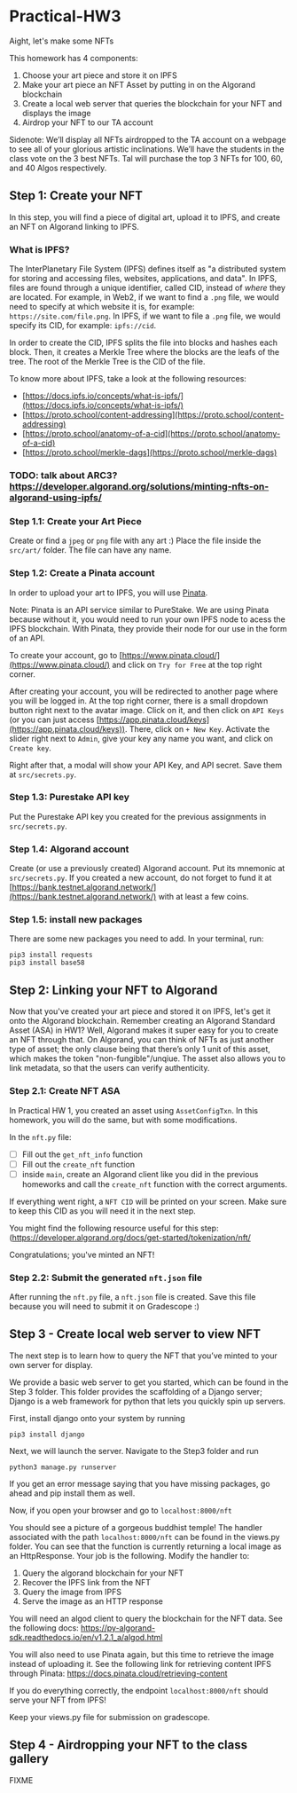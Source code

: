 # Practical-HW3
Aight, let's make some NFTs

This homework has 4 components: 
1. Choose your art piece and store it on IPFS
2. Make your art piece an NFT Asset by putting in on the Algorand blockchain
3. Create a local web server that queries the blockchain for your NFT and displays the image
4. Airdrop your NFT to our TA account 

Sidenote: We’ll display all NFTs airdropped to the TA account on a webpage to see all of your glorious artistic inclinations. We’ll have the students in the class vote on the 3 best NFTs. Tal will purchase the top 3 NFTs for 100, 60, and 40 Algos respectively. 

## Step 1: Create your NFT
In this step, you will find a piece of digital art, upload it to IPFS, and create an NFT on Algorand linking to IPFS.

### What is IPFS?
The InterPlanetary File System (IPFS) defines itself as "a distributed system for storing and accessing files, websites, applications, and data".
In IPFS, files are found through a unique identifier, called CID, instead of *where* they are located. For example, in Web2, if we want to find a `.png` file, we would need to specify at which website it is, for example: `https://site.com/file.png`. In IPFS, if we want to file a `.png` file, we would specify its CID, for example: `ipfs://cid`.

In order to create the CID, IPFS splits the file into blocks and hashes each block. Then, it creates a Merkle Tree where the blocks are the leafs of the tree. The root of the Merkle Tree is the CID of the file.

To know more about IPFS, take a look at the following resources:
- [https://docs.ipfs.io/concepts/what-is-ipfs/](https://docs.ipfs.io/concepts/what-is-ipfs/)
- [https://proto.school/content-addressing](https://proto.school/content-addressing)
- [https://proto.school/anatomy-of-a-cid](https://proto.school/anatomy-of-a-cid)
- [https://proto.school/merkle-dags](https://proto.school/merkle-dags)


### TODO: talk about ARC3? https://developer.algorand.org/solutions/minting-nfts-on-algorand-using-ipfs/

### Step 1.1: Create your Art Piece
Create or find a `jpeg` or `png` file with any art :) Place the file inside the `src/art/` folder. The file can have any name.

### Step 1.2: Create a Pinata account
In order to upload your art to IPFS, you will use [Pinata](https://www.pinata.cloud/). 

Note: Pinata is an API service similar to PureStake. We are using Pinata because without it, you would need to run your own IPFS node to acess the IPFS blockchain. With Pinata, they provide their node for our use in the form of an API.

To create your account, go to [https://www.pinata.cloud/](https://www.pinata.cloud/) and click on `Try for Free` at the top right corner.

After creating your account, you will be redirected to another page where you will be logged in. At the top right corner, there is a small dropdown button right next to the avatar image. Click on it, and then click on `API Keys` (or you can just access [https://app.pinata.cloud/keys](https://app.pinata.cloud/keys)). There, click on `+ New Key`. Activate the slider right next to `Admin`, give your key any name you want, and click on `Create key`.

Right after that, a modal will show your API Key, and API secret. Save them at `src/secrets.py`.

### Step 1.3: Purestake API key
Put the Purestake API key you created for the previous assignments in `src/secrets.py`.

### Step 1.4: Algorand account
Create (or use a previously created) Algorand account. Put its mnemonic at `src/secrets.py`. If you created a new account, do not forget to fund it at [https://bank.testnet.algorand.network/](https://bank.testnet.algorand.network/) with at least a few coins.

### Step 1.5: install new packages
There are some new packages you need to add. In your terminal, run:
```
pip3 install requests
pip3 install base58
```

## Step 2: Linking your NFT to Algorand

Now that you've created your art piece and stored it on IPFS, let's get it onto the Algorand blockchain. Remember creating an Algorand Standard Asset (ASA) in HW1? Well, Algorand makes it super easy for you to create an NFT through that. On Algorand, you can think of NFTs as just another type of asset; the only clause being that there’s only 1 unit of this asset, which makes the token "non-fungible"/unqiue. The asset also allows you to link metadata, so that the users can verify authenticity.

### Step 2.1: Create NFT ASA
In Practical HW 1, you created an asset using `AssetConfigTxn`. In this homework, you will do the same, but with some modifications.

In the `nft.py` file:
- [ ] Fill out the `get_nft_info` function
- [ ] Fill out the `create_nft` function
- [ ] inside `main`, create an Algorand client like you did in the previous homeworks and call the `create_nft` function with the correct arguments.

If everything went right, a `NFT CID` will be printed on your screen. Make sure to keep this CID as you will need it in the next step.

You might find the following resource useful for this step: (https://developer.algorand.org/docs/get-started/tokenization/nft/


Congratulations; you've minted an NFT!

### Step 2.2: Submit the generated `nft.json` file
After running the `nft.py` file, a `nft.json` file is created. Save this file because you will need to submit it on Gradescope :)


## Step 3 - Create local web server to view NFT

The next step is to learn how to query the NFT that you’ve minted to your own server for display.

We provide a basic web server to get you started, which can be found in the Step 3 folder. This folder provides the scaffolding of a Django server; Django is a web framework for python that lets you quickly spin up servers.

First, install django onto your system by running 
```
pip3 install django
```
Next, we will launch the server. Navigate to the Step3 folder and run
```
python3 manage.py runserver
```
If you get an error message saying that you have missing packages, go ahead and pip install them as well.

Now, if you open your browser and go to `localhost:8000/nft`

You should see a picture of a gorgeous buddhist temple!
The handler associated with the path `localhost:8000/nft` can be found in the views.py folder. You can see that the function is currently returning a local image as an HttpResponse. Your job is the following. Modify the handler to:

1. Query the algorand blockchain for your NFT
2. Recover the IPFS link from the NFT
3. Query the image from IPFS
4. Serve the image as an HTTP response

You will need an algod client to query the blockchain for the NFT data. See the following docs: https://py-algorand-sdk.readthedocs.io/en/v1.2.1_a/algod.html

You will also need to use Pinata again, but this time to retrieve the image instead of uploading it. See the following link for retrieving content IPFS through Pinata: https://docs.pinata.cloud/retrieving-content

If you do everything correctly, the endpoint `localhost:8000/nft` should serve your NFT from IPFS!

Keep your views.py file for submission on gradescope.

## Step 4 - Airdropping your NFT to the class gallery
FIXME